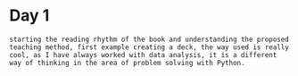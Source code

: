# Day 1
    starting the reading rhythm of the book and understanding the proposed teaching method, first example creating a deck, the way used is really cool, as I have always worked with data analysis, it is a different way of thinking in the area of ​​problem solving with Python.